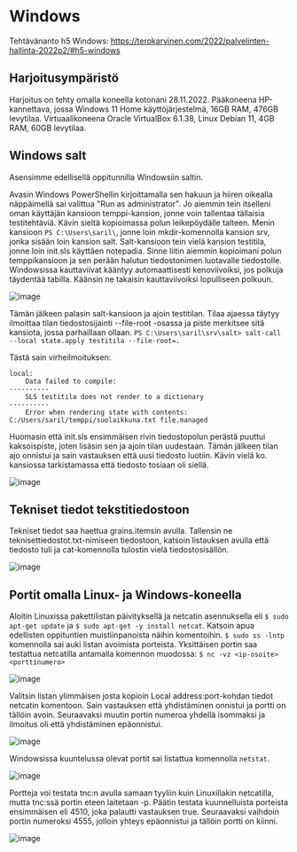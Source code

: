 # Windows

Tehtävänanto h5 Windows: https://terokarvinen.com/2022/palvelinten-hallinta-2022p2/#h5-windows

## Harjoitusympäristö

Harjoitus on tehty omalla koneella kotonani 28.11.2022. Pääkoneena HP-kannettava, jossa Windows 11 Home käyttöjärjestelmä, 16GB RAM, 476GB levytilaa. Virtuaalikoneena 
Oracle VirtualBox 6.1.38, Linux Debian 11, 4GB RAM, 60GB levytilaa.

## Windows salt

Asensimme edellisellä oppitunnilla Windowsiin saltin. 

Avasin Windows PowerShellin kirjoittamalla sen hakuun ja hiiren oikealla näppäimellä sai valittua "Run as administrator". Jo aiemmin tein itselleni oman käyttäjän kansioon
temppi-kansion, jonne voin tallentaa tällaisia testitehtäviä. Kävin sieltä kopioimassa polun leikepöydälle talteen. Menin kansioon `PS C:\Users\saril\`, jonne loin 
mkdir-komennolla kansion srv, jonka sisään loin kansion salt. Salt-kansioon tein vielä kansion testitila, jonne loin init.sls käyttäen notepadia. Sinne liitin aiemmin 
kopioimani polun temppikansioon ja sen perään halutun tiedostonimen luotavalle tiedostolle. Windowsissa kauttaviivat kääntyy automaattisesti kenoviivoiksi, jos polkuja 
täydentää tabilla. Käänsin ne takaisin kauttaviivoiksi lopulliseen polkuun.

![image](https://user-images.githubusercontent.com/113497086/204236078-c879dcf0-de65-4f98-90a9-8f509c94edca.png)

Tämän jälkeen palasin salt-kansioon ja ajoin testitilan. Tilaa ajaessa täytyy ilmoittaa tilan tiedostosijainti --file-root -osassa ja piste merkitsee sitä kansiota, jossa
parhaillaan ollaan. `PS C:\Users\saril\srv\salt> salt-call --local state.apply testitila --file-root=.`


Tästä sain virheilmoituksen:

    local:
        Data failed to compile:
    ----------
        SLS testitila does not render to a dictionary
    ----------
        Error when rendering state with contents: C:/Users/saril/temppi/suolaikkuna.txt file.managed
        
Huomasin että init.sls ensimmäisen rivin tiedostopolun perästä puuttui kaksoispiste, joten lisäsin sen ja ajoin tilan uudestaan. Tämän jälkeen tilan ajo onnistui ja sain
vastauksen että uusi tiedosto luotiin. Kävin vielä ko. kansiossa tarkistamassa että tiedosto tosiaan oli siellä. 

![image](https://user-images.githubusercontent.com/113497086/204248594-690ae9f6-15b3-48db-9d54-18435bcd7b56.png)

## Tekniset tiedot tekstitiedostoon

Tekniset tiedot saa haettua grains.itemsin avulla. Tallensin ne teknisettiedostot.txt-nimiseen tiedostoon, katsoin listauksen avulla että tiedosto tuli ja cat-komennolla
tulostin vielä tiedostosisällön. 

![image](https://user-images.githubusercontent.com/113497086/204262975-2b83759b-c865-42dc-b412-d7d05d067fb5.png)

## Portit omalla Linux- ja Windows-koneella

Aloitin Linuxissa pakettilistan päivityksellä ja netcatin asennuksella eli `$ sudo apt-get update` ja `$ sudo apt-get -y install netcat`. Katsoin apua edellisten oppituntien muistiinpanoista näihin komentoihin. `$ sudo ss -lntp` komennolla sai auki listan avoimista porteista. Yksittäisen portin saa testattua netcatilla antamalla komennon muodossa: `$ nc -vz <ip-osoite> <porttinumero>` 

![image](https://user-images.githubusercontent.com/113497086/204268839-be701b6b-3e07-444a-9590-fe74717a9d02.png)

Valitsin listan ylimmäisen josta kopioin Local address:port-kohdan tiedot netcatin komentoon. Sain vastauksen että yhdistäminen onnistui ja portti on tällöin avoin. Seuraavaksi muutin portin numeroa yhdellä isommaksi ja ilmoitus oli että yhdistäminen epäonnistui. 

![image](https://user-images.githubusercontent.com/113497086/204269614-d585184d-1021-4b9f-9b33-a0759d37f961.png)

Windowsissa kuuntelussa olevat portit sai listattua komennolla `netstat`. 

![image](https://user-images.githubusercontent.com/113497086/204277126-aaf52724-c440-43ee-a0db-15e12ac5770e.png)

Portteja voi testata tnc:n avulla samaan tyyliin kuin Linuxillakin netcatilla, mutta tnc:ssä portin eteen laitetaan -p. Päätin testata kuunnelluista porteista ensimmäisen eli 4510, joka palautti vastauksen true. Seuraavaksi vaihdoin portin numeroksi 4555, jolloin yhteys epäonnistui ja tällöin portti on kiinni. 


![image](https://user-images.githubusercontent.com/113497086/204278400-0b3892d0-00b2-4051-911d-7b8b39f9383e.png)

